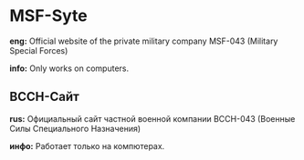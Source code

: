 # MSF-Syte

**eng:**
Official website of the private military company MSF-043 (Military Special Forces)

**info:**
Only works on computers. 

## ВССН-Сайт

**rus:**
Официальный сайт частной военной компании ВССН-043 (Военные Силы Специального Назначения)

**инфо:**
Работает только на компютерах.
